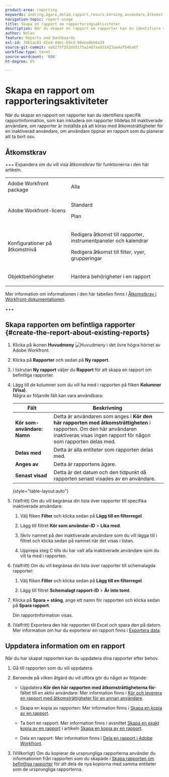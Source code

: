 ```yaml
---
product-area: reporting
keywords: ändring,ägare,delad,rapport,resurs,körning,användare,åtkomst,rättigheter,införd,senast,visade,datum,rapportering,aktiviteter
navigation-topic: report-usage
title: Skapa en rapport om rapporteringsaktiviteter
description: När du skapar en rapport om rapporter kan du identifiera specifik rapportinformation, som kan inkludera om rapporter tilldelas till inaktiverade användare, om rapporter är inställda på att köras med åtkomsträttigheter för en inaktiverad användare, om användare öppnar en rapport som du planerar att ta bort osv.
author: Nolan
feature: Reports and Dashboards
exl-id: 3861ac81-d2e4-4dec-b9cd-96eee0b66a38
source-git-commit: aa8275f252dd51f5a14d7aa931423aa4afb4ba8f
workflow-type: tm+mt
source-wordcount: '608'
ht-degree: 0%

---
```


# Skapa en rapport om rapporteringsaktiviteter

När du skapar en rapport om rapporter kan du identifiera specifik rapportinformation, som kan inkludera om rapporter tilldelas till inaktiverade användare, om rapporter är inställda på att köras med åtkomsträttigheter för en inaktiverad användare, om användare öppnar en rapport som du planerar att ta bort osv.

## Åtkomstkrav

+++ Expandera om du vill visa åtkomstkrav för funktionerna i den här artikeln. 

<table style="table-layout:auto"> 
 <col> 
 <col> 
 <tbody> 
  <tr> 
   <td role="rowheader">Adobe Workfront package</td> 
   <td> <p>Alla</p> </td> 
  </tr> 
  <tr> 
   <td role="rowheader">Adobe Workfront-licens</td> 
   <td> 
   <p>Standard</p>
   <p>Plan </p> </td> 
  </tr> 
  <tr> 
   <td role="rowheader">Konfigurationer på åtkomstnivå</td> 
   <td> <p>Redigera åtkomst till rapporter, instrumentpaneler och kalendrar</p> <p>Redigera åtkomst till filter, vyer, grupperingar</p></td> 
  </tr> 
  <tr> 
   <td role="rowheader">Objektbehörigheter</td> 
   <td> <p>Hantera behörigheter i en rapport</p></td> 
  </tr> 
 </tbody> 
</table>

Mer information om informationen i den här tabellen finns i [Åtkomstkrav i Workfront-dokumentationen](/help/quicksilver/administration-and-setup/add-users/access-levels-and-object-permissions/access-level-requirements-in-documentation.md).

+++

## Skapa rapporten om befintliga rapporter {#create-the-report-about-existing-reports}

1. Klicka på ikonen **Huvudmeny** ![Huvudmeny](assets/main-menu-icon.png) i det övre högra hörnet av Adobe Workfront.
1. Klicka på **Rapporter** och sedan på **Ny rapport**.
1. I listrutan **Ny rapport** väljer du **Rapport** för att skapa en rapport om befintliga rapporter.

1. Lägg till de kolumner som du vill ha med i rapporten på fliken **Kolumner (Visa)**.\
   Några av följande fält kan vara användbara:

   | Fält | Beskrivning |
   |---|---|
   | **Kör som-användare: Namn** | Detta är användaren som anges i **Kör den här rapporten med åtkomsträttigheten** i rapporten. Om den här användaren inaktiveras visas ingen rapport för någon som rapporten delas med. |
   | **Delas med** | Detta är alla entiteter som rapporten delas med. |
   | **Anges av** | Detta är rapportens ägare. |
   | **Senast visad** | Detta är det datum och den tidpunkt då rapporten senast visades av en användare. |

   {style="table-layout:auto"}

1. (Valfritt) Om du vill begränsa din lista över rapporter till specifika inaktiverade användare:

   1. Välj fliken **Filter** och klicka sedan på **Lägg till en filterregel**.

   1. Lägg till filtret **Kör som användar-ID** > **Lika med**.

   1. Skriv namnet på den inaktiverade användare som du vill lägga till i filtret och klicka sedan på namnet när det visas i listan.
   1. Upprepa steg C tills du har valt alla inaktiverade användare som du vill ta med i rapporten.

1. (Valfritt) Om du vill begränsa din lista över rapporter till schemalagda rapporter:

   1. Välj fliken **Filter** och klicka sedan på **Lägg till en filterregel**.

   1. Lägg till filtret **Schemalagt rapport-ID** > **Är inte tomt**.

1. Klicka på **Spara + stäng**, ange ett namn för rapporten och klicka sedan på **Spara rapport**.

   Din rapportinformation visas.

1. (Valfritt) Exportera den här rapporten till Excel och spara den på datorn.\
   Mer information om hur du exporterar en rapport finns i [Exportera data](../../../reports-and-dashboards/reports/creating-and-managing-reports/export-data.md).

## Uppdatera information om en rapport

När du har skapat rapporten kan du uppdatera dina rapporter efter behov.

1. Gå till rapporten som du vill uppdatera.
1. Beroende på vilken åtgärd du vill utföra gör du något av följande:

   * Uppdatera **Kör den här rapporten med åtkomsträttigheterna för**-fältet till en aktiv användare: Mer information finns i [Kör och leverera en rapport med åtkomsträttigheter för en annan användare](../../../reports-and-dashboards/reports/creating-and-managing-reports/run-deliver-report-access-rights-another-user.md).

   * Skapa en kopia av rapporten: Mer information finns i [Skapa en kopia av en rapport](../../../reports-and-dashboards/reports/creating-and-managing-reports/create-copy-report.md).
   * Ta bort en rapport: Mer information finns i avsnittet [Skapa en exakt kopia av en rapport](../../../reports-and-dashboards/reports/creating-and-managing-reports/create-copy-report.md#update2) i artikeln [Skapa en kopia av en rapport](../../../reports-and-dashboards/reports/creating-and-managing-reports/create-copy-report.md).

   * Dela en rapport: Mer information finns i [Dela en rapport i Adobe Workfront](../../../reports-and-dashboards/reports/creating-and-managing-reports/share-report.md).

1. (Villkorligt) Om du kopierar de ursprungliga rapporterna använder du informationen från rapporten som du skapade i [Skapa rapporten om befintliga rapporter](#create-the-report-about-existing-reports) för att dela de nya kopiorna med samma entiteter som de ursprungliga rapporterna.
